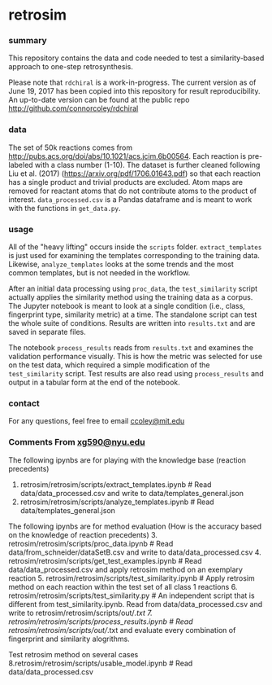 # retrosim

### summary

This repository contains the data and code needed to test a similarity-based approach to one-step retrosynthesis.

Please note that ```rdchiral``` is a work-in-progress. The current version as of June 19, 2017 has been copied into this repository for result reproducibility. An up-to-date version can be found at the public repo http://github.com/connorcoley/rdchiral

### data

The set of 50k reactions comes from http://pubs.acs.org/doi/abs/10.1021/acs.jcim.6b00564. Each reaction is pre-labeled with a class number (1-10). The dataset is further cleaned following Liu et al. (2017) (https://arxiv.org/pdf/1706.01643.pdf) so that each reaction has a single product and trivial products are excluded. Atom maps are removed for reactant atoms that do not contribute atoms to the product of interest. ```data_processed.csv``` is a Pandas dataframe and is meant to work with the functions in ```get_data.py```.

### usage

All of the "heavy lifting" occurs inside the ```scripts``` folder. ```extract_templates``` is just used for examining the templates corresponding to the training data. Likewise, ```analyze_templates``` looks at the some trends and the most common templates, but is not needed in the workflow.

After an initial data processing using ```proc_data```, the ```test_similarity``` script actually applies the similarity method using the training data as a corpus. The Jupyter notebook is meant to look at a single condition (i.e., class, fingerprint type, similarity metric) at a time. The standalone script can test the whole suite of conditions. Results are written into ```results.txt``` and are saved in separate files.

The notebook ```process_results``` reads from ```results.txt``` and examines the validation performance visually. This is how the metric was selected for use on the test data, which required a simple modification of the ```test_similarity``` script. Test results are also read using ```process_results``` and output in a tabular form at the end of the notebook.

### contact

For any questions, feel free to email ccoley@mit.edu
 
### Comments From xg590@nyu.edu
The following ipynbs are for playing with the knowledge base (reaction precedents)
1. retrosim/retrosim/scripts/extract_templates.ipynb # Read data/data_processed.csv and write to data/templates_general.json
2. retrosim/retrosim/scripts/analyze_templates.ipynb # Read data/templates_general.json

The following ipynbs are for method evaluation (How is the accuracy based on the knowledge of reaction precedents)
3. retrosim/retrosim/scripts/proc_data.ipynb # Read data/from_schneider/dataSetB.csv and write to data/data_processed.csv
4. retrosim/retrosim/scripts/get_test_examples.ipynb # Read data/data_processed.csv and apply retrosim method on an exemplary reaction
5. retrosim/retrosim/scripts/test_similarity.ipynb # Apply retrosim method on each reaction within the test set of all class 1 reactions
6. retrosim/retrosim/scripts/test_similarity.py # An independent script that is different from test_similarity.ipynb. Read from data/data_processed.csv and write to retrosim/retrosim/scripts/out/*.txt
7. retrosim/retrosim/scripts/process_results.ipynb # Read retrosim/retrosim/scripts/out/*.txt and evaluate every combination of fingerprint and similarity alogrithms.

Test retrosim method on several cases
8.retrosim/retrosim/scripts/usable_model.ipynb # Read data/data_processed.csv
